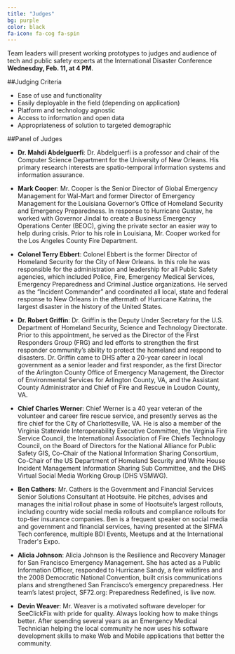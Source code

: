 ```yaml
---
title: "Judges"
bg: purple
color: black
fa-icon: fa-cog fa-spin
---
```

Team leaders will present working prototypes to judges and audience of tech and public safety experts at the International Disaster Conference **Wednesday, Feb. 11, at 4 PM**.

##Judging Criteria

- Ease of use and functionality
- Easily deployable in the field (depending on application)
- Platform and technology agnostic
- Access to information and open data
- Appropriateness of solution to targeted demographic 


##Panel of Judges
- **Dr. Mahdi Abdelguerfi**: Dr. Abdelguerfi is a professor and chair of the Computer Science Department for the University of New Orleans. His primary research interests are spatio-temporal information systems and information assurance.

- **Mark Cooper**: Mr. Cooper is the Senior Director of Global Emergency Management for Wal-Mart and former Director of Emergency Management for the Louisiana Governor’s Office of Homeland Security and Emergency Preparedness. In response to Hurricane Gustav, he worked with Governor Jindal to create a Business Emergency Operations Center (BEOC), giving the private sector an easier way to help during crisis. Prior to his role in Louisiana, Mr. Cooper worked for the Los Angeles County Fire Department.

- **Colonel Terry Ebbert**: Colonel Ebbert is the former Director of Homeland Security for the City of New Orleans. In this role he was responsible for the administration and leadership for all Public Safety agencies, which included Police, Fire, Emergency Medical Services, Emergency Preparedness and Criminal Justice organizations.  He served as the “Incident Commander” and coordinated all local, state and federal response to New Orleans in the aftermath of Hurricane Katrina, the largest disaster in the history of the United States.

- **Dr. Robert Griffin**: Dr. Griffin is the Deputy Under Secretary for the U.S. Department of Homeland Security, Science and Technology Directorate. Prior to this appointment, he served as the Director of the First Responders Group (FRG) and led efforts to strengthen the first responder community’s ability to protect the homeland and respond to disasters. Dr. Griffin came to DHS after a 20-year career in local government as a senior leader and first responder, as the first Director of the Arlington County Office of Emergency Management, the Director of Environmental Services for Arlington County, VA, and the Assistant County Administrator and Chief of Fire and Rescue in Loudon County, VA.

- **Chief Charles Werner**: Chief Werner is a 40 year veteran of the volunteer and career fire rescue service, and presently serves as the fire chief for the City of Charlottesville, VA. He is also a member of the Virginia Statewide Interoperability Executive Committee, the Virginia Fire Service Council, the International Association of Fire Chiefs Technology Council, on the Board of Directors for the National Alliance for Public Safety GIS, Co-Chair of the National Information Sharing Consortium, Co-Chair of the US Department of Homeland Security and White House Incident Management Information Sharing Sub Committee, and the DHS Virtual Social Media Working Group (DHS VSMWG). 

- **Ben Cathers**: Mr. Cathers is the Government and Financial Services Senior Solutions Consultant at Hootsuite. He pitches, advises and manages the initial rollout phase in some of Hootsuite’s largest rollouts, including country wide social media rollouts and compliance rollouts for top-tier insurance companies. Ben is a frequent speaker on social media and government and financial services, having presented at the SIFMA Tech conference, multiple BDI Events, Meetups and at the International Trader's Expo.

- **Alicia Johnson**: Alicia Johnson is the Resilience and Recovery Manager for San Francisco Emergency Management. She has acted as a Public Information Officer, responded to Hurricane Sandy, a few wildfires and the 2008 Democratic National Convention, built crisis communications plans and strengthened San Francisco’s emergency preparedness. Her team’s latest project, SF72.org: Preparedness Redefined, is live now.

- **Devin Weaver**: Mr. Weaver is a motivated software developer for SeeClickFix with pride for quality. Always looking how to make things better. After spending several years as an Emergency Medical Technician helping the local community he now uses his software development skills to make Web and Mobile applications that better the community.
